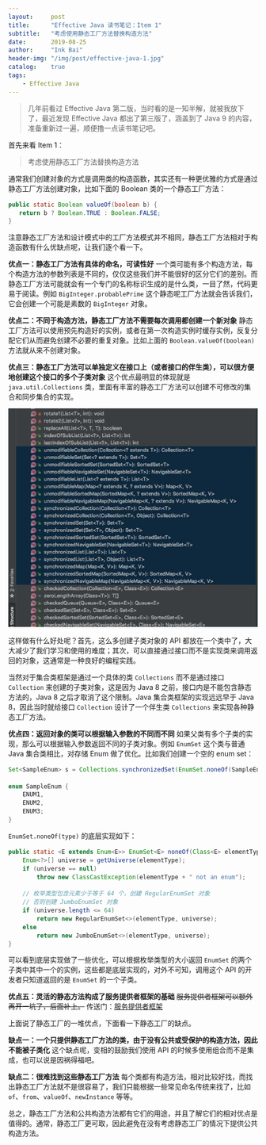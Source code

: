 ```yaml
---
layout:     post
title:      "Effective Java 读书笔记：Item 1"
subtitle:   "考虑使用静态工厂方法替换构造方法"
date:       2019-08-25
author:     "Ink Bai"
header-img: "/img/post/effective-java-1.jpg"
catalog:    true
tags:
    - Effective Java
---
```


> 几年前看过 Effective Java 第二版，当时看的是一知半解，就被我放下了，最近发现 Effective Java 都出了第三版了，涵盖到了 Java 9 的内容，准备重新过一遍，顺便撸一点读书笔记吧。

首先来看 Item 1：

> 考虑使用静态工厂方法替换构造方法

通常我们创建对象的方式是调用类的构造函数，其实还有一种更优雅的方式是通过静态工厂方法创建对象，比如下面的 Boolean 类的一个静态工厂方法：

```java
public static Boolean valueOf(boolean b) {
   return b ? Boolean.TRUE : Boolean.FALSE;
}
```

注意静态工厂方法和设计模式中的工厂方法模式并不相同，静态工厂方法相对于构造函数有什么优缺点呢，让我们逐个看一下。

**优点一：静态工厂方法有具体的命名，可读性好**
一个类可能有多个构造方法，每个构造方法的参数列表是不同的，仅仅这些我们并不能很好的区分它们的差别。而静态工厂方法可能就会有一个专门的名称标识生成的是什么类，一目了然，代码更易于阅读。例如 `BigInteger.probablePrime` 这个静态呢工厂方法就会告诉我们，它会创建一个可能是素数的 `BigInteger` 对象。

**优点二：不同于构造方法，静态工厂方法不需要每次调用都创建一个新对象**
静态工厂方法可以使用预先构造好的实例，或者在第一次构造实例时缓存实例，反复分配它们从而避免创建不必要的重复对象。比如上面的 `Boolean.valueOf(boolean)` 方法就从来不创建对象。

**优点三：静态工厂方法可以单独定义在接口上（或者接口的伴生类），可以很方便地创建这个接口的多个子类对象**
这个优点最明显的体现就是 `java.util.Collections` 类，里面有丰富的静态工厂方法可以创建不可修改的集合和同步集合的实现。

![](/img/content/collection-1.jpg)

这样做有什么好处呢？首先，这么多创建子类对象的 API 都放在一个类中了，大大减少了我们学习和使用的难度；其次，可以直接通过接口而不是实现类来调用返回的对象，这通常是一种良好的编程实践。

当然对于集合类框架是通过一个具体的类 `Collections` 而不是通过接口 `Collection` 来创建的子类对象，这是因为 Java 8 之前，接口内是不能包含静态方法的，Java 8 之后才取消了这个限制。Java 集合类框架的实现远远早于 Java 8，因此当时就给接口 `Collection` 设计了一个伴生类 `Collections` 来实现各种静态工厂方法。

**优点四：返回对象的类可以根据输入参数的不同而不同**
如果父类有多个子类的实现，那么可以根据输入参数返回不同的子类对象。例如 `EnumSet` 这个类与普通 Java 集合类相比，对存储 Enum 做了优化。比如我们创建一个空的 enum set：

```java
Set<SampleEnum> s = Collections.synchronizedSet(EnumSet.noneOf(SampleEnum.class));

enum SampleEnum {
    ENUM1,
    ENUM2,
    ENUM3;
}
```

`EnumSet.noneOf(type)` 的底层实现如下：

```java
public static <E extends Enum<E>> EnumSet<E> noneOf(Class<E> elementType) {
    Enum<?>[] universe = getUniverse(elementType);
    if (universe == null)
        throw new ClassCastException(elementType + " not an enum");

    // 枚举类型包含元素少于等于 64 个，创建 RegularEnumSet 对象
    // 否则创建 JumboEnumSet 对象
    if (universe.length <= 64)
        return new RegularEnumSet<>(elementType, universe);
    else
        return new JumboEnumSet<>(elementType, universe);
}
```

可以看到底层实现做了一些优化，可以根据枚举类型的大小返回 `EnumSet` 的两个子类中其中一个的实例，这些都是底层实现的，对外不可知，调用这个 API 的开发者只知道返回的是 `EnumSet` 的一个子类。

**优点五：灵活的静态方法构成了服务提供者框架的基础**
~~服务提供者框架可以额外再开一坑了，后面补上。~~
传送门：[服务提供者框架](https://baixin.ink/2019/08/26/effective-java-item-1-plus/)

上面说了静态工厂的一堆优点，下面看一下静态工厂的缺点。

**缺点一：一个只提供静态工厂方法的类，由于没有公共或受保护的构造方法，因此不能被子类化**
这个缺点呢，变相的鼓励我们使用 API 的时候多使用组合而不是集成，也可以说是因祸得福吧。

**缺点二：很难找到这些静态工厂方法**
每个类都有构造方法，相对比较好找，而找出静态工厂方法就不是很容易了，我们只能根据一些常见命名传统来找了，比如 `of`、`from`、`valueOf`、`newInstance` 等等。

总之，静态工厂方法和公共构造方法都有它们的用途，并且了解它们的相对优点是值得的。通常，静态工厂更可取，因此避免在没有考虑静态工厂的情况下提供公共构造方法。
